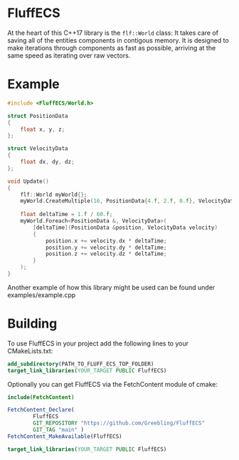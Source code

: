 # FluffECS

At the heart of this C++17 library is the `flf::World` class: It takes care of saving all of the entities components in contigous memory. It is designed to make iterations through components as fast as possible, arriving at the same speed as iterating over raw vectors.

# Example
```c++
#include <FluffECS/World.h>

struct PositionData
{
    float x, y, z;
};

struct VelocityData
{
    float dx, dy, dz;
};

void Update()
{
    flf::World myWorld{};
    myWorld.CreateMultiple(16, PositionData{4.f, 2.f, 0.f}, VelocityData{1.f, 0.f, 0.f});
    
    float deltaTime = 1.f / 60.f;
    myWorld.Foreach<PositionData &, VelocityData>(
        [deltaTime](PositionData &position, VelocityData velocity)
        {
            position.x += velocity.dx * deltaTime;
            position.y += velocity.dy * deltaTime;
            position.z += velocity.dz * deltaTime;
        }
    );
}
```
Another example of how this library might be used can be found under examples/example.cpp

# Building
To use FluffECS in your project add the following lines to your CMakeLists.txt:
```cmake
add_subdirectory(PATH_TO_FLUFF_ECS_TOP_FOLDER)
target_link_libraries(YOUR_TARGET PUBLIC FluffECS)
```
Optionally you can get FluffECS via the FetchContent module of cmake:
```cmake
include(FetchContent)

FetchContent_Declare(
        FluffECS
        GIT_REPOSITORY "https://github.com/Greebling/FluffECS"
        GIT_TAG "main" )
FetchContent_MakeAvailable(FluffECS)

target_link_libraries(YOUR_TARGET PUBLIC FluffECS)
```
